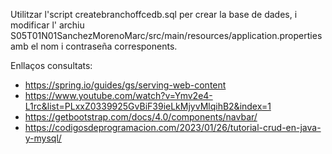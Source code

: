Utilitzar l'script createbranchoffcedb.sql per crear la base de dades, i modificar l' archiu S05T01N01SanchezMorenoMarc/src/main/resources/application.properties amb el nom i contraseña corresponents.

Enllaços consultats:

- https://spring.io/guides/gs/serving-web-content
- https://www.youtube.com/watch?v=Ymv2e4-L1rc&list=PLxxZ0339925GvBiF39ieLkMjyvMlqihB2&index=1
- https://getbootstrap.com/docs/4.0/components/navbar/
- https://codigosdeprogramacion.com/2023/01/26/tutorial-crud-en-java-y-mysql/
